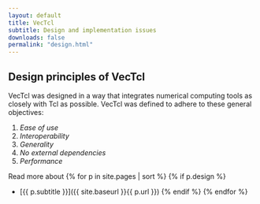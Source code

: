 ```yaml
---
layout: default
title: VecTcl
subtitle: Design and implementation issues
downloads: false
permalink: "design.html"
---
```


Design principles of VecTcl
--------------------------

VecTcl was designed in a way that integrates numerical computing tools as closely with Tcl as
possible. VecTcl was defined to adhere to these general objectives:

1. _Ease of use_ 
2. _Interoperability_
3. _Generality_
4. _No external dependencies_
5. _Performance_

Read more about
{% for p in site.pages | sort %} {% if p.design %}
* [{{ p.subtitle }}]({{ site.baseurl }}{{ p.url }}) {% endif %} {% endfor %}


